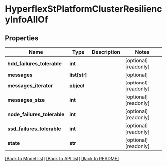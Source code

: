 # HyperflexStPlatformClusterResiliencyInfoAllOf

## Properties
Name | Type | Description | Notes
------------ | ------------- | ------------- | -------------
**hdd_failures_tolerable** | **int** |  | [optional] [readonly] 
**messages** | **list[str]** |  | [optional] 
**messages_iterator** | [**object**](.md) |  | [optional] [readonly] 
**messages_size** | **int** |  | [optional] [readonly] 
**node_failures_tolerable** | **int** |  | [optional] [readonly] 
**ssd_failures_tolerable** | **int** |  | [optional] [readonly] 
**state** | **str** |  | [optional] [readonly] 

[[Back to Model list]](../README.md#documentation-for-models) [[Back to API list]](../README.md#documentation-for-api-endpoints) [[Back to README]](../README.md)


